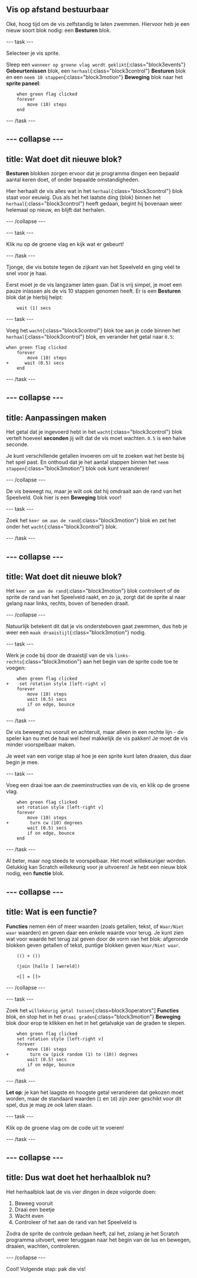 ## Vis op afstand bestuurbaar

Oké, hoog tijd om de vis zelfstandig te laten zwemmen. Hiervoor heb je een nieuw soort blok nodig: een **Besturen** blok.

--- task --- 

Selecteer je vis sprite.

Sleep een `wanneer op groene vlag wordt geklikt`{:class="block3events"} **Gebeurtenissen** blok, een `herhaal`{:class="block3control"} **Besturen** blok en een `neem 10 stappen`{:class="block3motion"} **Beweging** blok naar het **sprite paneel**:

```blocks3
    when green flag clicked
    forever
        move (10) steps
    end
```

--- /task ---

--- collapse ---
---
title: Wat doet dit nieuwe blok?
---

**Besturen** blokken zorgen ervoor dat je programma dingen een bepaald aantal keren doet, of onder bepaalde omstandigheden.

Hier herhaalt de vis alles wat in het `herhaal`{:class="block3control"} blok staat voor eeuwig. Dus als het het laatste ding (blok) binnen het `herhaal`{:class="block3control"} heeft gedaan, begint hij bovenaan weer helemaal op nieuw, en blijft dat herhalen.

--- /collapse ---

--- task --- 

Klik nu op de groene vlag en kijk wat er gebeurt! 

--- /task ---

Tjonge, die vis botste tegen de zijkant van het Speelveld en ging véél te snel voor je haai.

Eerst moet je de vis langzamer laten gaan. Dat is vrij simpel, je moet een pauze inlassen als de vis 10 stappen genomen heeft. Er is een **Besturen** blok dat je hierbij helpt:

```blocks3
    wait (1) secs
```

--- task --- 

Voeg het `wacht`{:class="block3control"} blok toe aan je code binnen het `herhaal`{:class="block3control"} blok, en verander het getal naar `0.5`:

```blocks3
when green flag clicked
    forever
        move (10) steps
+      wait (0.5) secs
    end
```

--- /task ---

--- collapse ---
---
title: Aanpassingen maken
---

Het getal dat je ingevoerd hebt in het `wacht`{:class="block3control"} blok vertelt hoeveel **seconden** jij wilt dat de vis moet wachten. `0.5` is een halve seconde.

Je kunt verschillende getallen invoeren om uit te zoeken wat het beste bij het spel past. En onthoud dat je het aantal stappen binnen het `neem stappen`{:class="block3motion"} blok ook kunt veranderen!

--- /collapse ---

De vis beweegt nu, maar je wilt ook dat hij omdraait aan de rand van het Speelveld. Ook hier is een **Beweging** blok voor!

--- task --- 

Zoek het `keer om aan de rand`{:class="block3motion"} blok en zet het onder het `wacht`{:class="block3control"} blok. 

--- /task ---

--- collapse ---
---
title: Wat doet dit nieuwe blok?
---

Het `keer om aan de rand`{:class="block3motion"} blok controleert of de sprite de rand van het Speelveld raakt, en zo ja, zorgt dat de sprite al naar gelang naar links, rechts, boven of beneden draait.

--- /collapse ---

Natuurlijk betekent dit dat je vis ondersteboven gaat zwemmen, dus heb je weer een `maak draaistijl`{:class="block3motion"} nodig.

--- task --- 

Werk je code bij door de draaistijl van de vis `links-rechts`{:class="block3motion"} aan het begin van de sprite code toe te voegen:

```blocks3
    when green flag clicked
+    set rotation style [left-right v]
    forever
        move (10) steps
        wait (0.5) secs
        if on edge, bounce
    end
```

--- /task ---

De vis beweegt nu vooruit en achteruit, maar alleen in een rechte lijn - de speler kan nu met de haai wel heel makkelijk de vis pakken! Je moet de vis minder voorspelbaar maken.

Je weet van een vorige stap al hoe je een sprite kunt laten draaien, dus daar begin je mee.

--- task --- 

Voeg een draai toe aan de zweminstructies van de vis, en klik op de groene vlag.

```blocks3
    when green flag clicked
    set rotation style [left-right v]
    forever
        move (10) steps
+        turn cw (10) degrees
        wait (0.5) secs
        if on edge, bounce
    end
```

--- /task ---

Al beter, maar nog steeds te voorspelbaar. Het moet willekeuriger worden. Gelukkig kan Scratch willekeurig voor je uitvoeren! Je hebt een nieuw blok nodig, een **functie** blok.

--- collapse ---
---
title: Wat is een functie?
---

**Functies** nemen één of meer waarden (zoals getallen, tekst, of `Waar/Niet waar` waarden) en geven daar een enkele waarde voor terug. Je kunt zien wat voor waarde het terug zal geven door de vorm van het blok: afgeronde blokken geven getallen of tekst, puntige blokken geven `Waar/Niet waar`.

```blocks3
    (() + ())

    (join [hallo ] [wereld])

    <[] = []>
```

--- /collapse ---

--- task --- 

Zoek het `willekeurig getal tussen`{:class=block3operators"] **Functies** blok, en stop het in het `draai graden`{:class="block3motion"} **Beweging** blok door erop te klikken en het in het getalvakje van de graden te slepen.

```blocks3
    when green flag clicked
    set rotation style [left-right v]
    forever 
        move (10) steps
+        turn cw (pick random (1) to (10)) degrees
        wait (0.5) secs
        if on edge, bounce
    end
```

--- /task ---

**Let op**: je kan het laagste en hoogste getal veranderen dat gekozen moet worden, maar de standaard waarden (`1` en `10`) zijn zeer geschikt voor dit spel, dus je mag ze ook laten staan.

--- task --- 

Klik op de groene vlag om de code uit te voeren! 

--- /task ---

--- collapse ---
---
title: Dus wat doet het herhaalblok nu?
---

Het herhaalblok laat de vis vier dingen in deze volgorde doen:

1. Beweeg vooruit
2. Draai een beetje
3. Wacht even
4. Controleer of het aan de rand van het Speelveld is

Zodra de sprite de controle gedaan heeft, zal het, zolang je het Scratch programma uitvoert, weer teruggaan naar het begin van de lus en bewegen, draaien, wachten, controleren.

--- /collapse ---

Cool! Volgende stap: pak die vis!
